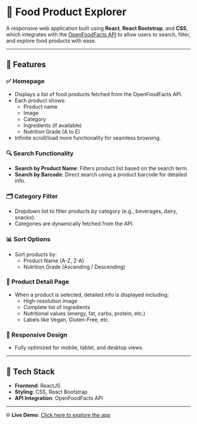 # 🥗 Food Product Explorer

A responsive web application built using **React**, **React Bootstrap**, and **CSS**, which integrates with the [OpenFoodFacts API](https://world.openfoodfacts.org/) to allow users to search, filter, and explore food products with ease.

---

## 📌 Features

### ✅ Homepage
- Displays a list of food products fetched from the OpenFoodFacts API.
- Each product shows:
  - Product name
  - Image
  - Category
  - Ingredients (if available)
  - Nutrition Grade (A to E)
- Infinite scroll/load more functionality for seamless browsing.

### 🔍 Search Functionality
- **Search by Product Name**: Filters product list based on the search term.
- **Search by Barcode**: Direct search using a product barcode for detailed info.

### 🗂️ Category Filter
- Dropdown list to filter products by category (e.g., beverages, dairy, snacks).
- Categories are dynamically fetched from the API.

### 📊 Sort Options
- Sort products by:
  - Product Name (A-Z, Z-A)
  - Nutrition Grade (Ascending / Descending)

### 📄 Product Detail Page
- When a product is selected, detailed info is displayed including:
  - High-resolution image
  - Complete list of ingredients
  - Nutritional values (energy, fat, carbs, protein, etc.)
  - Labels like Vegan, Gluten-Free, etc.

### 📱 Responsive Design
- Fully optimized for mobile, tablet, and desktop views.

---

## 🔧 Tech Stack

- **Frontend**: ReactJS
- **Styling**: CSS, React Bootstrap
- **API Integration**: OpenFoodFacts API

---
🌐 **Live Demo**: [Click here to explore the app](https://magical-taffy-82c749.netlify.app/)
